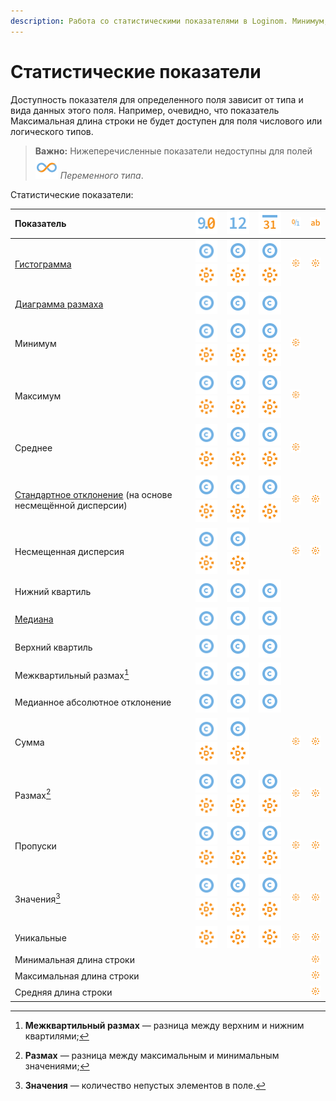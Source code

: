 ```yaml
---
description: Работа со статистическими показателями в Loginom. Минимум, маскимум, среднее, медиана, стандартное отклонение, нижний/верхний квартили, несмещенная дисперсия и многие другие показатели статистики.
---
```

# Статистические показатели

Доступность показателя для определенного поля зависит от типа и вида данных этого поля. Например, очевидно, что показатель Максимальная длина строки не будет доступен для поля числового или логического типов.

>**Важно:** Нижеперечисленные показатели недоступны для полей ![](./../../images/icons/common/data-types/variant_default.svg) *Переменного типа*.

Статистические показатели:

|Показатель|![](./../../images/icons/common/data-types/float_default.svg) |![](./../../images/icons/common/data-types/integer_default.svg) |![](./../../images/icons/common/data-types/datetime_default.svg) |![](./../../images/icons/common/data-types/boolean_default.svg)|![](./../../images/icons/common/data-types/string_default.svg)|
|:-|:-:|:-:|:-:|:-:|:-:|
|[Гистограмма](https://wiki.loginom.ru/articles/histogram.html)|![](./../../images/icons/common/data-types/continuous_default.svg)![](./../../images/icons/common/data-types/discrete_default.svg)|![](./../../images/icons/common/data-types/continuous_default.svg) ![](./../../images/icons/common/data-types/discrete_default.svg)|![](./../../images/icons/common/data-types/continuous_default.svg) ![](./../../images/icons/common/data-types/discrete_default.svg)|![](./../../images/icons/common/data-types/discrete_default.svg)|![](./../../images/icons/common/data-types/discrete_default.svg)|
|[Диаграмма размаха](https://wiki.loginom.ru/articles/box-plot.html) |![](./../../images/icons/common/data-types/continuous_default.svg)|![](./../../images/icons/common/data-types/continuous_default.svg)|![](./../../images/icons/common/data-types/continuous_default.svg)|||
|Минимум|![](./../../images/icons/common/data-types/continuous_default.svg)![](./../../images/icons/common/data-types/discrete_default.svg)|![](./../../images/icons/common/data-types/continuous_default.svg) ![](./../../images/icons/common/data-types/discrete_default.svg)|![](./../../images/icons/common/data-types/continuous_default.svg) ![](./../../images/icons/common/data-types/discrete_default.svg)|![](./../../images/icons/common/data-types/discrete_default.svg)||
|Максимум|![](./../../images/icons/common/data-types/continuous_default.svg)![](./../../images/icons/common/data-types/discrete_default.svg)|![](./../../images/icons/common/data-types/continuous_default.svg) ![](./../../images/icons/common/data-types/discrete_default.svg)|![](./../../images/icons/common/data-types/continuous_default.svg) ![](./../../images/icons/common/data-types/discrete_default.svg)|![](./../../images/icons/common/data-types/discrete_default.svg)||
|Среднее|![](./../../images/icons/common/data-types/continuous_default.svg)![](./../../images/icons/common/data-types/discrete_default.svg)|![](./../../images/icons/common/data-types/continuous_default.svg) ![](./../../images/icons/common/data-types/discrete_default.svg)|![](./../../images/icons/common/data-types/continuous_default.svg) ![](./../../images/icons/common/data-types/discrete_default.svg)|![](./../../images/icons/common/data-types/discrete_default.svg)||
|[Стандартное отклонение](https://wiki.loginom.ru/articles/mean-square-deviation.html) (на основе несмещённой дисперсии)|![](./../../images/icons/common/data-types/continuous_default.svg)![](./../../images/icons/common/data-types/discrete_default.svg)|![](./../../images/icons/common/data-types/continuous_default.svg) ![](./../../images/icons/common/data-types/discrete_default.svg)|![](./../../images/icons/common/data-types/continuous_default.svg) ![](./../../images/icons/common/data-types/discrete_default.svg)|![](./../../images/icons/common/data-types/discrete_default.svg)| ![](./../../images/icons/common/data-types/discrete_default.svg)|
|Несмещенная дисперсия|![](./../../images/icons/common/data-types/continuous_default.svg)![](./../../images/icons/common/data-types/discrete_default.svg)|![](./../../images/icons/common/data-types/continuous_default.svg) ![](./../../images/icons/common/data-types/discrete_default.svg)||![](./../../images/icons/common/data-types/discrete_default.svg)|![](./../../images/icons/common/data-types/discrete_default.svg)|
|Нижний квартиль|![](./../../images/icons/common/data-types/continuous_default.svg)|![](./../../images/icons/common/data-types/continuous_default.svg)|![](./../../images/icons/common/data-types/continuous_default.svg)|||
|[Медиана](https://wiki.loginom.ru/articles/median.html)|![](./../../images/icons/common/data-types/continuous_default.svg)|![](./../../images/icons/common/data-types/continuous_default.svg)|![](./../../images/icons/common/data-types/continuous_default.svg)|||
|Верхний квартиль|![](./../../images/icons/common/data-types/continuous_default.svg)|![](./../../images/icons/common/data-types/continuous_default.svg)|![](./../../images/icons/common/data-types/continuous_default.svg)|||
|Межквартильный размах[^1]|![](./../../images/icons/common/data-types/continuous_default.svg)|![](./../../images/icons/common/data-types/continuous_default.svg)|![](./../../images/icons/common/data-types/continuous_default.svg)|||
|Медианное абсолютное отклонение|![](./../../images/icons/common/data-types/continuous_default.svg)|![](./../../images/icons/common/data-types/continuous_default.svg)|![](./../../images/icons/common/data-types/continuous_default.svg)|||
|Сумма|![](./../../images/icons/common/data-types/continuous_default.svg)![](./../../images/icons/common/data-types/discrete_default.svg)|![](./../../images/icons/common/data-types/continuous_default.svg) ![](./../../images/icons/common/data-types/discrete_default.svg)||![](./../../images/icons/common/data-types/discrete_default.svg)|![](./../../images/icons/common/data-types/discrete_default.svg)|
|Размах[^2]|![](./../../images/icons/common/data-types/continuous_default.svg)![](./../../images/icons/common/data-types/discrete_default.svg)|![](./../../images/icons/common/data-types/continuous_default.svg) ![](./../../images/icons/common/data-types/discrete_default.svg)|![](./../../images/icons/common/data-types/continuous_default.svg) ![](./../../images/icons/common/data-types/discrete_default.svg)|![](./../../images/icons/common/data-types/discrete_default.svg)|![](./../../images/icons/common/data-types/discrete_default.svg)|
|Пропуски|![](./../../images/icons/common/data-types/continuous_default.svg)![](./../../images/icons/common/data-types/discrete_default.svg)|![](./../../images/icons/common/data-types/continuous_default.svg) ![](./../../images/icons/common/data-types/discrete_default.svg)|![](./../../images/icons/common/data-types/continuous_default.svg) ![](./../../images/icons/common/data-types/discrete_default.svg)|![](./../../images/icons/common/data-types/discrete_default.svg)|![](./../../images/icons/common/data-types/discrete_default.svg)|
|Значения[^3]|![](./../../images/icons/common/data-types/continuous_default.svg)![](./../../images/icons/common/data-types/discrete_default.svg)|![](./../../images/icons/common/data-types/continuous_default.svg) ![](./../../images/icons/common/data-types/discrete_default.svg)|![](./../../images/icons/common/data-types/continuous_default.svg) ![](./../../images/icons/common/data-types/discrete_default.svg)|![](./../../images/icons/common/data-types/discrete_default.svg)|![](./../../images/icons/common/data-types/discrete_default.svg)|
|Уникальные|![](./../../images/icons/common/data-types/discrete_default.svg)| ![](./../../images/icons/common/data-types/discrete_default.svg)|![](./../../images/icons/common/data-types/discrete_default.svg)|![](./../../images/icons/common/data-types/discrete_default.svg)|![](./../../images/icons/common/data-types/discrete_default.svg)|
|Минимальная длина строки|||||![](./../../images/icons/common/data-types/discrete_default.svg)|
|Максимальная длина строки|||||![](./../../images/icons/common/data-types/discrete_default.svg)|
|Средняя длина строки|||||![](./../../images/icons/common/data-types/discrete_default.svg)|

[^1]: **Межквартильный размах** — разница между верхним и нижним квартилями;
[^2]: **Размах** — разница между максимальным и минимальным значениями;
[^3]: **Значения** — количество непустых элементов в поле.